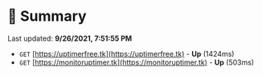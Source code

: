 # 📖 Summary
Last updated: **9/26/2021, 7:51:55 PM**

- `GET` [https://uptimerfree.tk](https://uptimerfree.tk) - **Up** (1424ms)
- `GET` [https://monitoruptimer.tk](https://monitoruptimer.tk) - **Up** (503ms)
